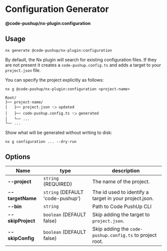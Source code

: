 # Configuration Generator

#### @code-pushup/nx-plugin:configuration

## Usage

`nx generate @code-pushup/nx-plugin:configuration`

By default, the Nx plugin will search for existing configuration files. If they are not present it creates a `code-pushup.config.ts` and adds a target to your `project.json` file.

You can specify the project explicitly as follows:

`nx g @code-pushup/nx-plugin:configuration <project-name>`

```text
Root/
├── project-name/
│   ├── project.json 👈 updated
│   ├── code-pushup.config.ts 👈 generated
│   └── ...
└── ...
```

Show what will be generated without writing to disk:

`nx g configuration ... --dry-run`

## Options

| Name              | type                             | description                                              |
| ----------------- | -------------------------------- | -------------------------------------------------------- |
| **--project**     | `string` (REQUIRED)              | The name of the project.                                 |
| **--targetName**  | `string` (DEFAULT 'code-pushup') | The id used to identify a target in your project.json.   |
| **--bin**         | `string`                         | Path to Code PushUp CLI                                  |
| **--skipProject** | `boolean` (DEFAULT false)        | Skip adding the target to `project.json`.                |
| **--skipConfig**  | `boolean` (DEFAULT false)        | Skip adding the `code-pushup.config.ts` to project root. |
